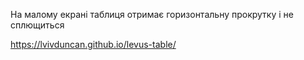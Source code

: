 На малому екрані таблиця отримає горизонтальну прокрутку і не сплющиться

https://lvivduncan.github.io/levus-table/
